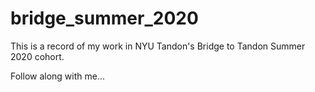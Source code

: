 # bridge_summer_2020

This is a record of my work in NYU Tandon's Bridge to Tandon Summer 2020 cohort.

Follow along with me...
